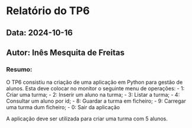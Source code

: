 # Relatório do TP6

## Data: 2024-10-16
## Autor: Inês Mesquita de Freitas

### Resumo:
O TP6 consistiu na criação de uma aplicação em Python para gestão de alunos. Esta deve colocar no monitor o seguinte menu de operações:
    - 1: Criar uma turma;
    - 2: Inserir um aluno na turma;
    - 3: Listar a turma;
    - 4: Consultar um aluno por id;
    - 8: Guardar a turma em ficheiro;
    - 9: Carregar uma turma dum ficheiro;
    - 0: Sair da aplicação
    
A aplicação deve ser utilizada para criar uma turma com 5 alunos.
